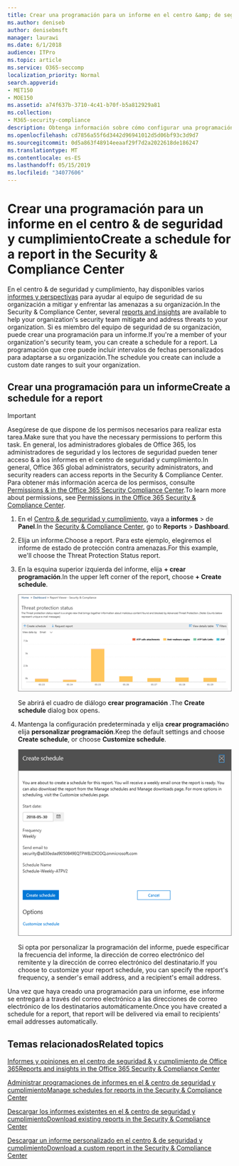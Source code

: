 ```yaml
---
title: Crear una programación para un informe en el centro &amp; de seguridad y cumplimiento
ms.author: deniseb
author: denisebmsft
manager: laurawi
ms.date: 6/1/2018
audience: ITPro
ms.topic: article
ms.service: O365-seccomp
localization_priority: Normal
search.appverid:
- MET150
- MOE150
ms.assetid: a74f637b-3710-4c41-b70f-b5a812929a81
ms.collection:
- M365-security-compliance
description: Obtenga información sobre cómo configurar una programación para un informe en el centro &amp; de seguridad y cumplimiento.
ms.openlocfilehash: cd7856a55f6d3442d96941012d5d06bf93c3d9d7
ms.sourcegitcommit: 0d5a863f48914eeaaf29f7d2a2022618de186247
ms.translationtype: MT
ms.contentlocale: es-ES
ms.lasthandoff: 05/15/2019
ms.locfileid: "34077606"
---
```

# <a name="create-a-schedule-for-a-report-in-the-security-amp-compliance-center"></a><span data-ttu-id="794da-103">Crear una programación para un informe en el centro &amp; de seguridad y cumplimiento</span><span class="sxs-lookup"><span data-stu-id="794da-103">Create a schedule for a report in the Security &amp; Compliance Center</span></span>

<span data-ttu-id="794da-104">En el centro &amp; de seguridad y cumplimiento, hay disponibles varios [informes y perspectivas](reports-and-insights-in-security-and-compliance.md) para ayudar al equipo de seguridad de su organización a mitigar y enfrentar las amenazas a su organización.</span><span class="sxs-lookup"><span data-stu-id="794da-104">In the Security &amp; Compliance Center, several [reports and insights](reports-and-insights-in-security-and-compliance.md) are available to help your organization's security team mitigate and address threats to your organization.</span></span> <span data-ttu-id="794da-105">Si es miembro del equipo de seguridad de su organización, puede crear una programación para un informe.</span><span class="sxs-lookup"><span data-stu-id="794da-105">If you're a member of your organization's security team, you can create a schedule for a report.</span></span> <span data-ttu-id="794da-106">La programación que cree puede incluir intervalos de fechas personalizados para adaptarse a su organización.</span><span class="sxs-lookup"><span data-stu-id="794da-106">The schedule you create can include a custom date ranges to suit your organization.</span></span> 
  
## <a name="create-a-schedule-for-a-report"></a><span data-ttu-id="794da-107">Crear una programación para un informe</span><span class="sxs-lookup"><span data-stu-id="794da-107">Create a schedule for a report</span></span>

> [!IMPORTANT]
> <span data-ttu-id="794da-108">Asegúrese de que dispone de los permisos necesarios para realizar esta tarea.</span><span class="sxs-lookup"><span data-stu-id="794da-108">Make sure that you have the necessary permissions to perform this task.</span></span> <span data-ttu-id="794da-109">En general, los administradores globales de Office 365, los administradores de seguridad y los lectores de seguridad pueden tener acceso &amp; a los informes en el centro de seguridad y cumplimiento.</span><span class="sxs-lookup"><span data-stu-id="794da-109">In general, Office 365 global administrators, security administrators, and security readers can access reports in the Security &amp; Compliance Center.</span></span> <span data-ttu-id="794da-110">Para obtener más información acerca de los permisos, consulte [Permissions &amp; in the Office 365 Security Compliance Center](permissions-in-the-security-and-compliance-center.md).</span><span class="sxs-lookup"><span data-stu-id="794da-110">To learn more about permissions, see [Permissions in the Office 365 Security &amp; Compliance Center](permissions-in-the-security-and-compliance-center.md).</span></span>
  
1. <span data-ttu-id="794da-111">En el [Centro &amp; de seguridad y cumplimiento](https://protection.office.com), vaya a **informes** \> de **Panel**.</span><span class="sxs-lookup"><span data-stu-id="794da-111">In the [Security &amp; Compliance Center](https://protection.office.com), go to **Reports** \> **Dashboard**.</span></span>
    
2. <span data-ttu-id="794da-112">Elija un informe.</span><span class="sxs-lookup"><span data-stu-id="794da-112">Choose a report.</span></span> <span data-ttu-id="794da-113">Para este ejemplo, elegiremos el informe de estado de protección contra amenazas.</span><span class="sxs-lookup"><span data-stu-id="794da-113">For this example, we'll choose the Threat Protection Status report.</span></span>
    
3. <span data-ttu-id="794da-114">En la esquina superior izquierda del informe, elija **+ crear programación**.</span><span class="sxs-lookup"><span data-stu-id="794da-114">In the upper left corner of the report, choose **+ Create schedule**.</span></span>
    
    ![Puede crear una programación de informes en el centro de &amp; seguridad y cumplimiento](media/2311327c-14f6-4a17-b604-0c9ff2d485d1.png)
  
    <span data-ttu-id="794da-116">Se abrirá el cuadro de diálogo **crear programación** .</span><span class="sxs-lookup"><span data-stu-id="794da-116">The **Create schedule** dialog box opens.</span></span> 
    
4. <span data-ttu-id="794da-117">Mantenga la configuración predeterminada y elija **crear programación**o elija **personalizar programación**.</span><span class="sxs-lookup"><span data-stu-id="794da-117">Keep the default settings and choose **Create schedule**, or choose **Customize schedule**.</span></span>
    
    ![Puede usar la configuración predeterminada o personalizar una programación de informes](media/04fac327-8f73-4711-8319-58c11880fd96.png)
  
    <span data-ttu-id="794da-119">Si opta por personalizar la programación del informe, puede especificar la frecuencia del informe, la dirección de correo electrónico del remitente y la dirección de correo electrónico del destinatario.</span><span class="sxs-lookup"><span data-stu-id="794da-119">If you choose to customize your report schedule, you can specify the report's frequency, a sender's email address, and a recipient's email address.</span></span> 
    
<span data-ttu-id="794da-120">Una vez que haya creado una programación para un informe, ese informe se entregará a través del correo electrónico a las direcciones de correo electrónico de los destinatarios automáticamente.</span><span class="sxs-lookup"><span data-stu-id="794da-120">Once you have created a schedule for a report, that report will be delivered via email to recipients' email addresses automatically.</span></span> 
  
## <a name="related-topics"></a><span data-ttu-id="794da-121">Temas relacionados</span><span class="sxs-lookup"><span data-stu-id="794da-121">Related topics</span></span>

[<span data-ttu-id="794da-122">Informes y opiniones en el centro de seguridad &amp; y cumplimiento de Office 365</span><span class="sxs-lookup"><span data-stu-id="794da-122">Reports and insights in the Office 365 Security &amp; Compliance Center</span></span>](reports-and-insights-in-security-and-compliance.md)
  
[<span data-ttu-id="794da-123">Administrar programaciones de informes en el &amp; centro de seguridad y cumplimiento</span><span class="sxs-lookup"><span data-stu-id="794da-123">Manage schedules for reports in the Security &amp; Compliance Center</span></span>](manage-schedules-for-multiple-reports.md)
  
[<span data-ttu-id="794da-124">Descargar los informes existentes en el &amp; centro de seguridad y cumplimiento</span><span class="sxs-lookup"><span data-stu-id="794da-124">Download existing reports in the Security &amp; Compliance Center</span></span>](download-existing-reports.md)
  
[<span data-ttu-id="794da-125">Descargar un informe personalizado en el centro &amp; de seguridad y cumplimiento</span><span class="sxs-lookup"><span data-stu-id="794da-125">Download a custom report in the Security &amp; Compliance Center</span></span>](set-up-and-download-a-custom-report.md)
  

